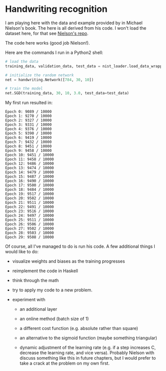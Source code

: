 # Handwriting recognition

I am playing here with the data and example provided by in Michael Nielson's
book. The here is all derived from his code. I won't load the dataset here, for
that see [Nielson's repo](https://github.com/mnielsen/neural-networks-and-deep-learning).

The code here works (good job Nielson!).

Here are the commands I run in a Python2 shell:

``` py
# load the data
training_data, validation_data, test_data = nist_loader.load_data_wrapper()

# initialize the random network
net = handwriting.Network([784, 30, 10])

# train the model
net.SGD(training_data, 30, 10, 3.0, test_data=test_data)
```

My first run resulted in:

```
Epoch 0: 9089 / 10000
Epoch 1: 9270 / 10000
Epoch 2: 9327 / 10000
Epoch 3: 9331 / 10000
Epoch 4: 9376 / 10000
Epoch 5: 9390 / 10000
Epoch 6: 9419 / 10000
Epoch 7: 9432 / 10000
Epoch 8: 9451 / 10000
Epoch 9: 9458 / 10000
Epoch 10: 9451 / 10000
Epoch 11: 9458 / 10000
Epoch 12: 9486 / 10000
Epoch 13: 9474 / 10000
Epoch 14: 9479 / 10000
Epoch 15: 9487 / 10000
Epoch 16: 9490 / 10000
Epoch 17: 9500 / 10000
Epoch 18: 9484 / 10000
Epoch 19: 9517 / 10000
Epoch 20: 9502 / 10000
Epoch 21: 9511 / 10000
Epoch 22: 9491 / 10000
Epoch 23: 9516 / 10000
Epoch 24: 9497 / 10000
Epoch 25: 9511 / 10000
Epoch 26: 9506 / 10000
Epoch 27: 9502 / 10000
Epoch 28: 9503 / 10000
Epoch 29: 9508 / 10000
```

Of course, all I've managed to do is run his code. A few additional things
I would like to do:

 * visualize weights and biases as the training progresses
 
 * reimplement the code in Haskell

 * think through the math

 * try to apply my code to a new problem.

 * experiment with
 
   - an additional layer

   - an online method (batch size of 1)

   - a different cost function (e.g. absolute rather than square)

   - an alternative to the sigmoid function (maybe something triangular)

   - dynamic adjustment of the learning rate (e.g. if a step increases C,
     decrease the learning rate, and vice versa). Probably Nielson with discuss
     something like this in future chapters, but I would prefer to take a crack
     at the problem on my own first.
